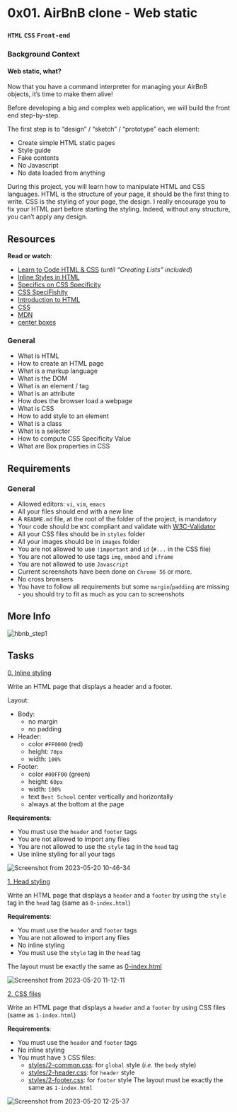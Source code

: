 # 0x01. AirBnB clone - Web static
### `HTML` `CSS` `Front-end`
### Background Context
#### Web static, what?
Now that you have a command interpreter for managing your AirBnB objects, it’s time to make them alive!

Before developing a big and complex web application, we will build the front end step-by-step.

The first step is to “design” / “sketch” / “prototype” each element:

* Create simple HTML static pages
* Style guide
* Fake contents
* No Javascript
* No data loaded from anything

During this project, you will learn how to manipulate HTML and CSS languages. HTML is the structure of your page, it should be the first thing to write. CSS is the styling of your page, the design. I really encourage you to fix your HTML part before starting the styling. Indeed, without any structure, you can’t apply any design.


## Resources
**Read or watch**:

* [Learn to Code HTML & CSS](https://learn.shayhowe.com/html-css/) (*until “Creating Lists” included*)
* [Inline Styles in HTML](https://www.codecademy.com/article/html-inline-styles)
* [Specifics on CSS Specificity](https://css-tricks.com/specifics-on-css-specificity/)
* [CSS SpeciFishity](http://www.standardista.com/cgi-sys/suspendedpage.cgi)
* [Introduction to HTML](https://developer.mozilla.org/en-US/docs/Learn/HTML/Introduction_to_HTML)
* [CSS](https://developer.mozilla.org/en-US/docs/Learn/CSS)
* [MDN](https://developer.mozilla.org/en-US/)
* [center boxes](https://css-tricks.com/centering-css-complete-guide/)

### General
* What is HTML
* How to create an HTML page
* What is a markup language
* What is the DOM
* What is an element / tag
* What is an attribute
* How does the browser load a webpage
* What is CSS
* How to add style to an element
* What is a class
* What is a selector
* How to compute CSS Specificity Value
* What are Box properties in CSS

## Requirements
### General
* Allowed editors: `vi`, `vim`, `emacs`
* All your files should end with a new line
* A `README.md` file, at the root of the folder of the project, is mandatory
* Your code should be `W3C` compliant and validate with [W3C-Validator](https://github.com/holbertonschool/W3C-Validator)
* All your CSS files should be in `styles` folder
* All your images should be in `images` folder
* You are not allowed to use `!important` and `id` (`#...` in the CSS file)
* You are not allowed to use tags `img`, `embed` and `iframe`
* You are not allowed to use `Javascript`
* Current screenshots have been done on `Chrome 56` or more.
* No cross browsers
* You have to follow all requirements but some `margin`/`padding` are missing - you should try to fit as much as you can to screenshots

## More Info

![hbnb_step1](https://github.com/samuelselasi/AirBnB_clone/assets/85158665/e9017383-629b-4764-b0b6-7a8d010ae501)

## Tasks

[0. Inline styling](./0-index.html)

Write an HTML page that displays a header and a footer.

Layout:

* Body:
	* no margin
	* no padding
* Header:
	* color `#FF0000` (red)
	* height: `70px`
	* width: `100%`
* Footer:
	* color `#00FF00` (green)
	* height: `60px`
	* width: `100%`
	* text `Best School` center vertically and horizontally
	* always at the bottom at the page

**Requirements**:

* You must use the `header` and `footer` tags
* You are not allowed to import any files
* You are not allowed to use the `style` tag in the `head` tag
* Use inline styling for all your tags


![Screenshot from 2023-05-20 10-46-34](https://github.com/samuelselasi/AirBnB_clone/assets/85158665/d4855a7b-d543-4e70-9837-cd6e6d2a0e56)


[1. Head styling](./1-index.html)

Write an HTML page that displays a `header` and a `footer` by using the `style` tag in the `head` tag (same as `0-index.html`)

**Requirements**:

* You must use the `header` and `footer` tags
* You are not allowed to import any files
* No inline styling
* You must use the `style` tag in the `head` tag

The layout must be exactly the same as [0-index.html](./0-index.html)

![Screenshot from 2023-05-20 11-12-11](https://github.com/samuelselasi/AirBnB_clone/assets/85158665/781a1482-74c5-40ba-93c5-61ad8d00e1dd)


[2. CSS files](./2-index.html)

Write an HTML page that displays a `header` and a `footer` by using CSS files (same as `1-index.html`)

**Requirements**:

* You must use the `header` and `footer` tags
* No inline styling
* You must have `3` CSS files:
	* [styles/2-common.css](./styles/2-common.css): for `global` style (*i.e.* the `body` style)
	* [styles/2-header.css](./styles/2-header.css): for `header` style
	* [styles/2-footer.css](./styles/2-footer.css): for `footer` style
The layout must be exactly the same as `1-index.html`

![Screenshot from 2023-05-20 12-25-37](https://github.com/samuelselasi/AirBnB_clone/assets/85158665/7b0bad07-8a51-4c16-87df-80f194f801d1)

